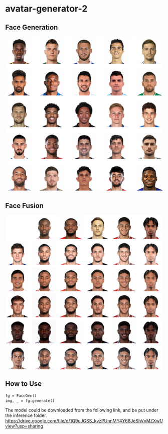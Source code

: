 # avatar-generator-2

## Face Generation
<img src="./imgs/example_02.png" width="700">

## Face Fusion
<img src="./imgs/example_03.png" width="700">

## How to Use
```
fg = FaceGen()
img, _ = fg.generate()
```

The model could be downloaded from the following link, and be put under the inference folder.
https://drive.google.com/file/d/1Q9uJGSS_kvzPUnnMY4Y68JeShVvMZXw1/view?usp=sharing

